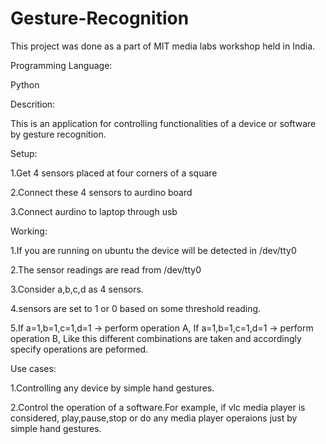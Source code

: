 Gesture-Recognition
===================
This project was done as a part of MIT media labs workshop held in India.

Programming Language:

Python

Descrition:

This is an application for controlling functionalities of a device or software by gesture recognition.


Setup:

1.Get 4 sensors placed at  four corners of a square

2.Connect these 4 sensors to aurdino board

3.Connect aurdino to laptop through usb

Working:

1.If you are running on ubuntu the device will be detected in /dev/tty0

2.The sensor readings are read from /dev/tty0

3.Consider a,b,c,d as 4 sensors.

4.sensors are set to 1 or 0 based on some threshold reading.

5.If a=1,b=1,c=1,d=1 -> perform operation A,
  If a=1,b=1,c=1,d=1 -> perform operation B,
  Like this different combinations are taken and accordingly specify operations are peformed.

Use cases:

1.Controlling any device by simple hand gestures.

2.Control the operation of a software.For example, if vlc media player is considered, play,pause,stop or do any media player operaions just by simple hand gestures.
